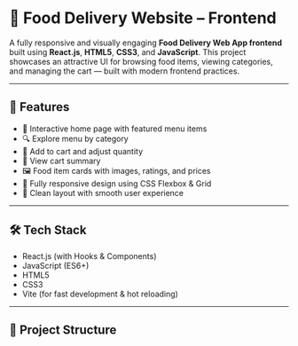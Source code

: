 # 🍕 Food Delivery Website – Frontend

A fully responsive and visually engaging **Food Delivery Web App frontend** built using **React.js**, **HTML5**, **CSS3**, and **JavaScript**. This project showcases an attractive UI for browsing food items, viewing categories, and managing the cart — built with modern frontend practices.

---

## 🚀 Features

- 🍔 Interactive home page with featured menu items
- 🔍 Explore menu by category
- 🛒 Add to cart and adjust quantity
- 🧾 View cart summary
- 🖼️ Food item cards with images, ratings, and prices
- 📱 Fully responsive design using CSS Flexbox & Grid
- 🎨 Clean layout with smooth user experience

---

## 🛠 Tech Stack

- React.js (with Hooks & Components)
- JavaScript (ES6+)
- HTML5
- CSS3
- Vite (for fast development & hot reloading)

---

## 📂 Project Structure

